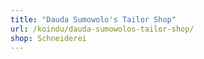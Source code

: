 ```yaml
---
title: "Dauda Sumowolo's Tailor Shop"
url: /koindu/dauda-sumowolos-tailor-shop/
shop: Schneiderei
---
```

